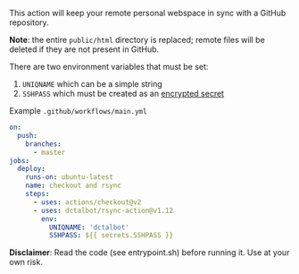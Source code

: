 This action will keep your remote personal webspace in sync with a GitHub repository.

**Note**: the entire `public/html` directory is replaced; remote files will be deleted if they are not present in GitHub.

There are two environment variables that must be set:

1. `UNIQNAME` which can be a simple string
2. `SSHPASS` which must be created as an [encrypted secret](https://docs.github.com/en/actions/reference/encrypted-secrets#creating-encrypted-secrets-for-a-repository)

Example `.github/workflows/main.yml`
```yml
on:
  push:
    branches:
      - master
jobs:
  deploy:
    runs-on: ubuntu-latest
    name: checkout and rsync
    steps:
      - uses: actions/checkout@v2
      - uses: dctalbot/rsync-action@v1.12
        env:
          UNIQNAME: 'dctalbot'
          SSHPASS: ${{ secrets.SSHPASS }}
```

**Disclaimer**: Read the code (see entrypoint.sh) before running it. Use at your own risk.